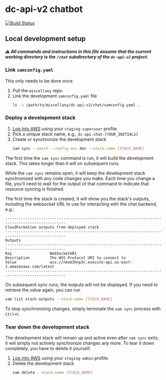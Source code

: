 # dc-api-v2 chatbot

[![Build Status](https://github.com/nulib/dc-api-v2/actions/workflows/test-python.yml/badge.svg)](https://github.com/nulib/dc-api-v2/actions/workflows/test-python.yml)

## Local development setup

##### ⚠️ *All commands and instructions in this file assume that the current working directory is the `/chat` subdirectory of the `dc-api-v2` project.*

### Link `samconfig.yaml`

This only needs to be done once.

1. Pull the `miscellany` repo.
2. Link the development `samconfig.yaml` file
   ```bash
   ln -s /path/to/miscellany/dc-api-v2/chat/samconfig.yaml .
   ```

### Deploy a development stack

1. [Log into AWS](http://docs.rdc.library.northwestern.edu/2._Developer_Guides/Environment_and_Tools/AWS-Authentication/) using your `staging-superuser` profile.
2. Pick a unique stack name, e.g., `dc-api-chat-[YOUR_INITIALS]`
3. Create or synchronize the development stack
   ```bash
   sam sync --watch --config-env dev --stack-name [STACK_NAME]
   ```

The first time the `sam sync` command is run, it will build the development stack. This takes longer than it will on subsequent runs.

While the `sam sync` remains open, it will keep the development stack synchronized with any code changes you make. Each time you change a file, you'll need to wait for the output of that command to indicate that resource syncing is finished.

The first time the stack is created, it will show you the stack's outputs, including the websocket URL to use for interacting with the chat backend, e.g.:
```
-------------------------------------------------------------------------------------------------
CloudFormation outputs from deployed stack
-------------------------------------------------------------------------------------------------
Outputs                                                                                         
-------------------------------------------------------------------------------------------------
Key                 WebSocketURI                                                                
Description         The WSS Protocol URI to connect to                                          
Value               wss://nmom3hnp3c.execute-api.us-east-1.amazonaws.com/latest                 
-------------------------------------------------------------------------------------------------
```

On subsequent sync runs, the outputs will not be displayed. If you need to retrieve the value again, you can run
```bash
sam list stack-outputs --stack-name [STACK_NAME]
```

To stop synchronizing changes, simply terminate the `sam sync` process with `Ctrl+C`.

### Tear down the development stack

The development stack will remain up and active even after `sam sync` exits; it will simply not actively synchronize changes any more. To tear it down completely, you have to delete it yourself.

1. [Log into AWS](http://docs.rdc.library.northwestern.edu/2._Developer_Guides/Environment_and_Tools/AWS-Authentication/) using your `staging-admin` profile.
2. Delete the development stack
   ```bash
   sam delete --stack-name [STACK_NAME]
   ```
